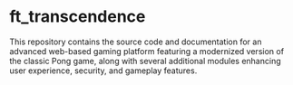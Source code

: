 # ft_transcendence
This repository contains the source code and documentation for an advanced web-based gaming platform featuring a modernized version of the classic Pong game, along with several additional modules enhancing user experience, security, and gameplay features.
